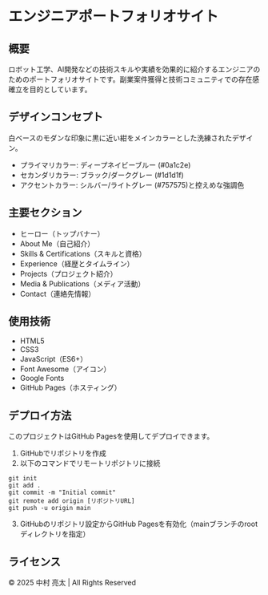 # エンジニアポートフォリオサイト

## 概要
ロボット工学、AI開発などの技術スキルや実績を効果的に紹介するエンジニアのためのポートフォリオサイトです。副業案件獲得と技術コミュニティでの存在感確立を目的としています。

## デザインコンセプト
白ベースのモダンな印象に黒に近い紺をメインカラーとした洗練されたデザイン。
- プライマリカラー: ディープネイビーブルー (#0a1c2e)
- セカンダリカラー: ブラック/ダークグレー (#1d1d1f)
- アクセントカラー: シルバー/ライトグレー (#757575)と控えめな強調色

## 主要セクション
- ヒーロー（トップバナー）
- About Me（自己紹介）
- Skills & Certifications（スキルと資格）
- Experience（経歴とタイムライン）
- Projects（プロジェクト紹介）
- Media & Publications（メディア活動）
- Contact（連絡先情報）

## 使用技術
- HTML5
- CSS3
- JavaScript（ES6+）
- Font Awesome（アイコン）
- Google Fonts
- GitHub Pages（ホスティング）

## デプロイ方法
このプロジェクトはGitHub Pagesを使用してデプロイできます。

1. GitHubでリポジトリを作成
2. 以下のコマンドでリモートリポジトリに接続
```
git init
git add .
git commit -m "Initial commit"
git remote add origin [リポジトリURL]
git push -u origin main
```
3. GitHubのリポジトリ設定からGitHub Pagesを有効化（mainブランチのrootディレクトリを指定）

## ライセンス
© 2025 中村 亮太 | All Rights Reserved

